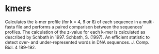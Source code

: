 # kmers

Calculates the k-mer profile (for k = 4, 6 or 8) of each sequence in a multi-fasta file and performs a paired comparison between the sequences' profiles.
The calculation of the z-value for each k-mer is calculated as described by Schbath in 1997.
Schbath, S. (1997). An efficient statistic to detect over- and under-represented words in DNA sequences. J. Comp. Biol. 4 189-192.
